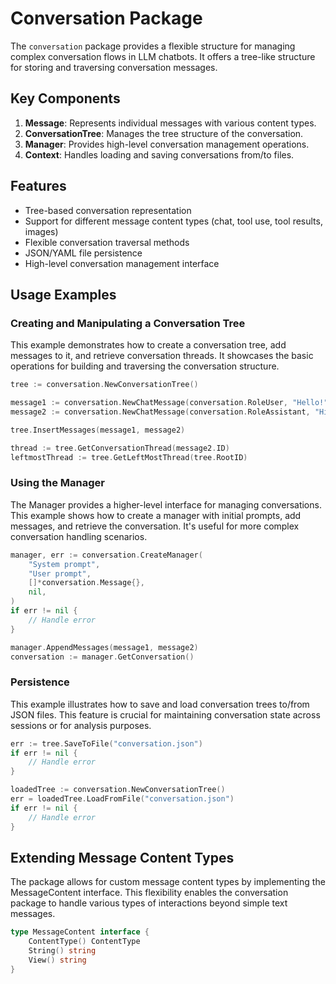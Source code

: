 # Conversation Package

The `conversation` package provides a flexible structure for managing complex conversation flows in LLM chatbots. It offers a tree-like structure for storing and traversing conversation messages.

## Key Components

1. **Message**: Represents individual messages with various content types.
2. **ConversationTree**: Manages the tree structure of the conversation.
3. **Manager**: Provides high-level conversation management operations.
4. **Context**: Handles loading and saving conversations from/to files.

## Features

- Tree-based conversation representation
- Support for different message content types (chat, tool use, tool results, images)
- Flexible conversation traversal methods
- JSON/YAML file persistence
- High-level conversation management interface

## Usage Examples

### Creating and Manipulating a Conversation Tree

This example demonstrates how to create a conversation tree, add messages to it, and retrieve conversation threads. It showcases the basic operations for building and traversing the conversation structure.

```go
tree := conversation.NewConversationTree()

message1 := conversation.NewChatMessage(conversation.RoleUser, "Hello!")
message2 := conversation.NewChatMessage(conversation.RoleAssistant, "Hi there!")

tree.InsertMessages(message1, message2)

thread := tree.GetConversationThread(message2.ID)
leftmostThread := tree.GetLeftMostThread(tree.RootID)
```

### Using the Manager

The Manager provides a higher-level interface for managing conversations. This example shows how to create a manager with initial prompts, add messages, and retrieve the conversation. It's useful for more complex conversation handling scenarios.

```go
manager, err := conversation.CreateManager(
    "System prompt",
    "User prompt",
    []*conversation.Message{},
    nil,
)
if err != nil {
    // Handle error
}

manager.AppendMessages(message1, message2)
conversation := manager.GetConversation()
```

### Persistence

This example illustrates how to save and load conversation trees to/from JSON files. This feature is crucial for maintaining conversation state across sessions or for analysis purposes.

```go
err := tree.SaveToFile("conversation.json")
if err != nil {
    // Handle error
}

loadedTree := conversation.NewConversationTree()
err = loadedTree.LoadFromFile("conversation.json")
if err != nil {
    // Handle error
}
```

## Extending Message Content Types

The package allows for custom message content types by implementing the MessageContent interface. This flexibility enables the conversation package to handle various types of interactions beyond simple text messages.

```go
type MessageContent interface {
    ContentType() ContentType
    String() string
    View() string
}
```

